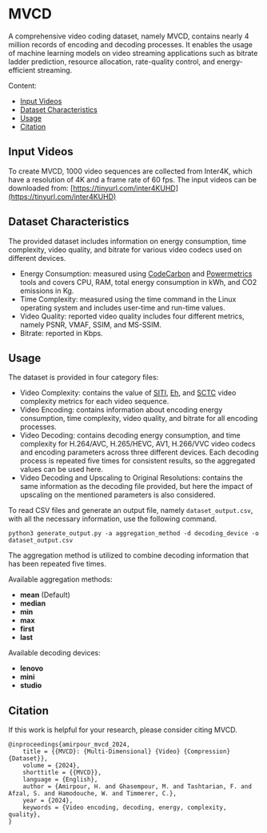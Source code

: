 # MVCD
A comprehensive video coding dataset, namely MVCD, contains nearly 4 million records of encoding and decoding processes. It enables the usage of machine learning models on video streaming applications such as bitrate ladder prediction, resource allocation, rate-quality control, and energy-efficient streaming.

Content:
- [Input Videos](#input-videos)
- [Dataset Characteristics](#dataset-characteristics)
- [Usage](#usage)
- [Citation](#citation)


## Input Videos
To create MVCD, 1000 video sequences are collected from Inter4K, which have a resolution of 4K and a frame rate of 60 fps. The input videos can be downloaded from: [https://tinyurl.com/inter4KUHD](https://tinyurl.com/inter4KUHD)

## Dataset Characteristics
The provided dataset includes information on energy consumption, time complexity, video quality, and bitrate for various video codecs used on different devices.
- Energy Consumption: measured using [CodeCarbon](https://codecarbon.io/) and [Powermetrics](https://firefox-source-docs.mozilla.org/performance/powermetrics.html) tools and covers CPU, RAM, total energy consumption in kWh, and CO2 emissions in Kg.
- Time Complexity: measured using the time command in the Linux operating system and includes user-time and run-time values.
- Video Quality: reported video quality includes four different metrics, namely PSNR, VMAF, SSIM, and MS-SSIM.
- Bitrate: reported in Kbps.

## Usage
The dataset is provided in four category files:
- Video Complexity: contains the value of [SITI](https://github.com/VQEG/siti-tools), [Eh](https://github.com/cd-athena/VCA), and [SCTC](https://github.com/cd-athena/EVCA) video complexity metrics for each video sequence.
- Video Encoding: contains information about encoding energy consumption, time complexity, video quality, and bitrate for all encoding processes.
- Video Decoding: contains decoding energy consumption, and time complexity for H.264/AVC, H.265/HEVC, AV1, H.266/VVC video codecs and encoding parameters across three different devices. Each decoding process is repeated five times for consistent results, so the aggregated values can be used here.
- Video Decoding and Upscaling to Original Resolutions: contains the same information as the decoding file provided, but here the impact of upscaling on the mentioned parameters is also considered.


To read CSV files and generate an output file, namely ```dataset_output.csv```, with all the necessary information, use the following command.
```
python3 generate_output.py -a aggregation_method -d decoding_device -o dataset_output.csv
```
The aggregation method is utilized to combine decoding information that has been repeated five times.

Available aggregation methods:
- **mean** (Default)
- **median**
- **min**
- **max**
- **first**
- **last**

Available decoding devices:
- **lenovo**
- **mini**
- **studio**

## Citation

If this work is helpful for your research, please consider citing MVCD.

```
@inproceedings{amirpour_mvcd_2024,
	title = {{MVCD}: {Multi-Dimensional} {Video} {Compression} {Dataset}},
	volume = {2024},
	shorttitle = {{MVCD}},
	language = {English},
	author = {Amirpour, H. and Ghasempour, M. and Tashtarian, F. and Afzal, S. and Hamodouche, W. and Timmerer, C.},
	year = {2024},
	keywords = {Video encoding, decoding, energy, complexity, quality},
}
```
